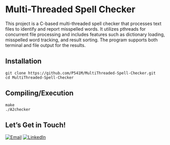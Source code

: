 
# Multi-Threaded Spell Checker
This project is a C-based multi-threaded spell checker that processes text files to identify and report misspelled words. It utilizes pthreads for concurrent file processing and includes features such as dictionary loading, misspelled word tracking, and result sorting. The program supports both terminal and file output for the results.
## Installation

```
git clone https://github.com/P541M/MultiThreaded-Spell-Checker.git
cd MultiThreaded-Spell-Checker
```

## Compiling/Execution

```
make
./A2checker
```


## Let’s Get in Touch!
[![Email](https://img.shields.io/badge/Email-D14836?style=for-the-badge&logo=gmail&logoColor=white)](mailto:videna.psalmeleazar@gmail.com)
[![LinkedIn](https://img.shields.io/badge/LinkedIn-0A66C2?style=for-the-badge&logo=linkedin&logoColor=white)](https://www.linkedin.com/in/pevidena/)

